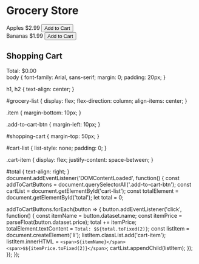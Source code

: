 <!DOCTYPE html>
<html lang="en">
<head>
  <meta charset="UTF-8">
  <meta name="viewport" content="width=device-width, initial-scale=1.0">
  <title>Grocery Store</title>
  <link rel="stylesheet" href="styles.css">
</head>
<body>
  <h1>Grocery Store</h1>
  <div id="grocery-list">
    <div class="item">
      <span>Apples</span>
      <span>$2.99</span>
      <button class="add-to-cart-btn" data-name="Apples" data-price="2.99">Add to Cart</button>
    </div>
    <div class="item">
      <span>Bananas</span>
      <span>$1.99</span>
      <button class="add-to-cart-btn" data-name="Bananas" data-price="1.99">Add to Cart</button>
    </div>
    <!-- Add more grocery items here -->
  </div>
  <h2>Shopping Cart</h2>
  <div id="shopping-cart">
    <ul id="cart-list"></ul>
    <div id="total">Total: $0.00</div>
  </div>
  <script src="script.js"></script>
</body>
</html>
body {
  font-family: Arial, sans-serif;
  margin: 0;
  padding: 20px;
}

h1, h2 {
  text-align: center;
}

#grocery-list {
  display: flex;
  flex-direction: column;
  align-items: center;
}

.item {
  margin-bottom: 10px;
}

.add-to-cart-btn {
  margin-left: 10px;
}

#shopping-cart {
  margin-top: 50px;
}

#cart-list {
  list-style: none;
  padding: 0;
}

.cart-item {
  display: flex;
  justify-content: space-between;
}

#total {
  text-align: right;
}
document.addEventListener('DOMContentLoaded', function() {
  const addToCartButtons = document.querySelectorAll('.add-to-cart-btn');
  const cartList = document.getElementById('cart-list');
  const totalElement = document.getElementById('total');
  let total = 0;

  addToCartButtons.forEach(button => {
    button.addEventListener('click', function() {
      const itemName = button.dataset.name;
      const itemPrice = parseFloat(button.dataset.price);
      total += itemPrice;
      totalElement.textContent = `Total: $${total.toFixed(2)}`;
      const listItem = document.createElement('li');
      listItem.classList.add('cart-item');
      listItem.innerHTML = `
        <span>${itemName}</span>
        <span>$${itemPrice.toFixed(2)}</span>
      `;
      cartList.appendChild(listItem);
    });
  });
});
